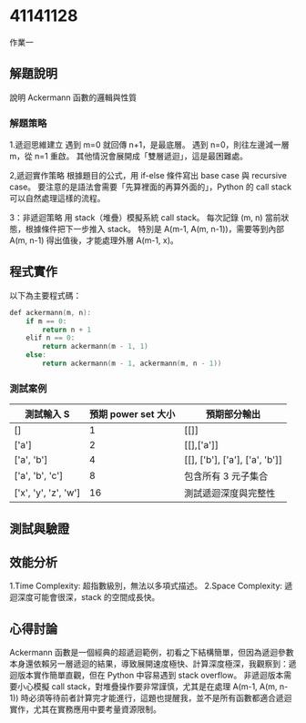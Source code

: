 # 41141128

作業一

## 解題說明
說明 Ackermann 函數的邏輯與性質

### 解題策略
1.遞迴思維建立
遇到 m=0 就回傳 n+1，是最底層。
遇到 n=0，則往左邊減一層 m，從 n=1 重啟。
其他情況會展開成「雙層遞迴」，這是最困難處。

2,遞迴實作策略
根據題目的公式，用 if-else 條件寫出 base case 與 recursive case。
要注意的是語法會需要「先算裡面的再算外面的」，Python 的 call stack 可以自然處理這樣的流程。

3：非遞迴策略
用 stack（堆疊）模擬系統 call stack。
每次記錄 (m, n) 當前狀態，根據條件把下一步推入 stack。
特別是 A(m-1, A(m, n-1))，需要等到內部 A(m, n-1) 得出值後，才能處理外層 A(m-1, x)。



## 程式實作

以下為主要程式碼：

```cpp
def ackermann(m, n):
    if m == 0:
        return n + 1
    elif n == 0:
        return ackermann(m - 1, 1)
    else:
        return ackermann(m - 1, ackermann(m, n - 1))

```


### 測試案例
| 測試輸入 S              | 預期 power set 大小 | 預期部分輸出                        |
| --------------------- | --------------- | ----------------------------------- |
| []                   | 1               | [[]]                                |
| ['a']                | 2               | [[],['a']]                          |
| ['a', 'b']           | 4               | [[], ['b'], ['a'], ['a', 'b']]   |
| ['a', 'b', 'c']      | 8               | 包含所有 3 元子集合                    |
| ['x', 'y', 'z', 'w'] | 16              | 測試遞迴深度與完整性                    |


## 測試與驗證


## 效能分析
1.Time Complexity: 超指數級別，無法以多項式描述。
2.Space Complexity: 遞迴深度可能會很深，stack 的空間成長快。

## 心得討論
Ackermann 函數是一個經典的超遞迴範例，初看之下結構簡單，但因為遞迴參數本身還依賴另一層遞迴的結果，導致展開速度極快、計算深度極深，我觀察到：遞迴版本實作簡單直觀，但在 Python 中容易遇到 stack overflow。
非遞迴版本需要小心模擬 call stack，對堆疊操作要非常謹慎，尤其是在處理 A(m-1, A(m, n-1)) 時必須等待前者計算完才能進行，這題也提醒我，並不是所有函數都適合遞迴實作，尤其在實務應用中要考量資源限制。
